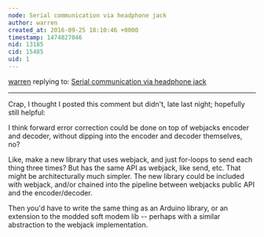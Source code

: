 ```yaml
---
node: Serial communication via headphone jack
author: warren
created_at: 2016-09-25 18:10:46 +0000
timestamp: 1474827046
nid: 13185
cid: 15485
uid: 1
---
```




[warren](../profile/warren) replying to: [Serial communication via headphone jack](../notes/rmeister/06-10-2016/serial-communication-via-headphone-jack)

----
Crap, I thought I posted this comment but didn't, late last night; hopefully still helpful:

I think forward error correction could be done on top of webjacks encoder and decoder, without dipping into the encoder and decoder themselves, no?

Like, make a new library that uses webjack, and just for-loops to send each thing three times? But has the same API as webjack, like send, etc. That might be architecturally much simpler. The new library could be included with webjack, and/or chained into the pipeline between webjacks public API and the encoder/decoder.

Then you'd have to write the same thing as an Arduino library, or an extension to the modded soft modem lib -- perhaps with a similar abstraction to the webjack implementation.